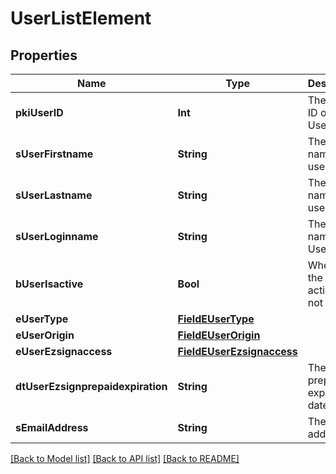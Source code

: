 # UserListElement

## Properties
Name | Type | Description | Notes
------------ | ------------- | ------------- | -------------
**pkiUserID** | **Int** | The unique ID of the User | 
**sUserFirstname** | **String** | The first name of the user | 
**sUserLastname** | **String** | The last name of the user | 
**sUserLoginname** | **String** | The login name of the User. | 
**bUserIsactive** | **Bool** | Whether the User is active or not | 
**eUserType** | [**FieldEUserType**](FieldEUserType.md) |  | 
**eUserOrigin** | [**FieldEUserOrigin**](FieldEUserOrigin.md) |  | 
**eUserEzsignaccess** | [**FieldEUserEzsignaccess**](FieldEUserEzsignaccess.md) |  | 
**dtUserEzsignprepaidexpiration** | **String** | The eZsign prepaid expiration date | [optional] 
**sEmailAddress** | **String** | The email address. | 

[[Back to Model list]](../README.md#documentation-for-models) [[Back to API list]](../README.md#documentation-for-api-endpoints) [[Back to README]](../README.md)


